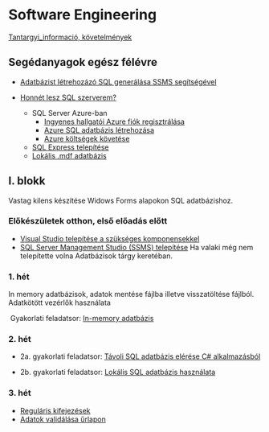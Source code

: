 # Software Engineering

[Tantargyi_informació, követelmények](./tantargyi_informaciok/)



## Segédanyagok egész félévre



- [Adatbázist létrehozázó SQL generálása SSMS segítségével](./knowledge_base/sql_generalasa_ssms-bol_adatbazis_letrehozasara/)

- [Honnét lesz SQL szerverem?](./knowledge_base/honnet_lesz_sql_szerverem/)

  - SQL Server Azure-ban
    - [Ingyenes hallgatói Azure fiók regisztrálása](/ingyenes_hallgatoi_azure_fiok_regisztralasa/)
    - [Azure SQL adatbázis létrehozása](./knowledge_base/azure_sql_adatbazis_letrehozasa_2022/)
    - [Azure költségek követése](./knowledge_base/azure_costs/)
  - [SQL Express telepítése](./knowledge_base/sql_server_sajat_gepre/)
  - [Lokális .mdf adatbázis](./knowledge_base/lokalis_adatbazis_visual_studioban/)

  

## I. blokk

Vastag kilens készítése Widows Forms alapokon SQL adatbázishoz. 

### Előkészületek otthon, első előadás előtt

- [Visual Studio telepítése a szükséges komponensekkel](./vsinstall/)
- [SQL Server Management Studio (SSMS) telepítése](/common/ssms_install/) Ha valaki még nem telepítette volna Adatbázisok tárgy keretéban.  

### 1. hét 

In memory adatbázisok, adatok mentése fájlba illetve visszatöltése fájlból. Adatkötött vezérlők használata	

​	Gyakorlati feladatsor: [In-memory adatbázis ](./1_gyak_in_memory_adatbazis/)


### 2. hét 

- 2a. gyakorlati feladatsor: [Távoli SQL adatbázis elérése C# alkalmazásból](./2a_gyak_tavoli_adatbazis_visual_studioban/)

- 2b. gyakorlati feladatsor: [Lokális SQL adatbázis használata](./2b_gyak_lokalis_adatbazis_visual_studioban/)

### 3. hét


- [Reguláris kifejezések](./3_elm_regularis_kifejezesek/)
- [Adatok validálása űrlapon](./3_gyak_adatok_validalasa_urlapon/)


